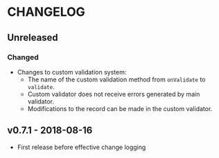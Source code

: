 CHANGELOG
=========

## Unreleased
### Changed
- Changes to custom validation system:
    - The name of the custom validation method from `onValidate` to `validate`.
    - Custom validator does not receive errors generated by main validator.
    - Modifications to the record can be made in the custom validator.

## v0.7.1 - 2018-08-16
- First release before effective change logging